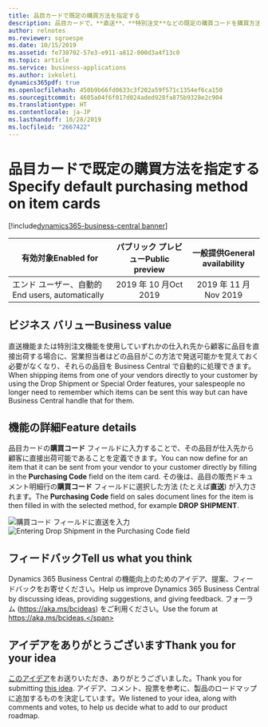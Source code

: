 ```yaml
---
title: 品目カードで既定の購買方法を指定する
description: 品目カードで、**直送**、**特別注文**などの既定の購買コードを購買方法として追加できるようになりました。
author: relnotes
ms.reviewer: sgroespe
ms.date: 10/15/2019
ms.assetid: fe738702-57e3-e911-a812-000d3a4f13c0
ms.topic: article
ms.service: business-applications
ms.author: ivkoleti
dynamics365pdf: true
ms.openlocfilehash: 450b9b66fd0633c3f202a59f571c1354ef6ca150
ms.sourcegitcommit: 4605a04f6f017d024aded928fa875b9328e2c904
ms.translationtype: HT
ms.contentlocale: ja-JP
ms.lasthandoff: 10/28/2019
ms.locfileid: "2667422"
---
```

# <a name="specify-default-purchasing-method-on-item-cards"></a><span data-ttu-id="16c6a-103">品目カードで既定の購買方法を指定する</span><span class="sxs-lookup"><span data-stu-id="16c6a-103">Specify default purchasing method on item cards</span></span>
[!include[dynamics365-business-central banner](../includes/dynamics365-business-central.md)]

| <span data-ttu-id="16c6a-104">有効対象</span><span class="sxs-lookup"><span data-stu-id="16c6a-104">Enabled for</span></span>    |  <span data-ttu-id="16c6a-105">パブリック プレビュー</span><span class="sxs-lookup"><span data-stu-id="16c6a-105">Public preview</span></span> | <span data-ttu-id="16c6a-106">一般提供</span><span class="sxs-lookup"><span data-stu-id="16c6a-106">General availability</span></span> | 
| ---------- | :----------: |:----------: |
|<span data-ttu-id="16c6a-107">エンド ユーザー、自動的</span><span class="sxs-lookup"><span data-stu-id="16c6a-107">End users, automatically</span></span>|<span data-ttu-id="16c6a-108">2019 年 10 月</span><span class="sxs-lookup"><span data-stu-id="16c6a-108">Oct 2019</span></span>| <span data-ttu-id="16c6a-109">2019 年 11 月</span><span class="sxs-lookup"><span data-stu-id="16c6a-109">Nov 2019</span></span>|


## <a name="business-value"></a><span data-ttu-id="16c6a-110">ビジネス バリュー</span><span class="sxs-lookup"><span data-stu-id="16c6a-110">Business value</span></span>
<!-- bv start -->
<span data-ttu-id="16c6a-111">直送機能または特別注文機能を使用していずれかの仕入れ先から顧客に品目を直接出荷する場合に、営業担当者はどの品目がこの方法で発送可能かを覚えておく必要がなくなり、それらの品目を Business Central で自動的に処理できます。</span><span class="sxs-lookup"><span data-stu-id="16c6a-111">When shipping items from one of your vendors directly to your customer by using the Drop Shipment or Special Order features, your salespeople no longer need to remember which items can be sent this way but can have Business Central handle that for them.</span></span> 
<!-- bv end -->



## <a name="feature-details"></a><span data-ttu-id="16c6a-112">機能の詳細</span><span class="sxs-lookup"><span data-stu-id="16c6a-112">Feature details</span></span>
<!--feature detail start -->
<span data-ttu-id="16c6a-113">品目カードの**購買コード** フィールドに入力することで、その品目が仕入先から顧客に直接出荷可能であることを定義できます。</span><span class="sxs-lookup"><span data-stu-id="16c6a-113">You can now define for an item that it can be sent from your vendor to your customer directly by filling in the **Purchasing Code** field on the item card.</span></span> <span data-ttu-id="16c6a-114">その後は、品目の販売ドキュメント明細行の**購買コード** フィールドに選択した方法 (たとえば**直送**) が入力されます。</span><span class="sxs-lookup"><span data-stu-id="16c6a-114">The **Purchasing Code** field on sales document lines for the item is then filled in with the selected method, for example **DROP SHIPMENT**.</span></span> 


<span data-ttu-id="16c6a-115">![購買コード フィールドに直送を入力](media/default-purchasing-code-item.png "[購買コード] フィールドに [直送] を入力")</span><span class="sxs-lookup"><span data-stu-id="16c6a-115">![Entering Drop Shipment in the Purchasing Code field](media/default-purchasing-code-item.png "Entering Drop Shipment in the Purchasing Code field")</span></span>

<!--feature detail end -->



## <a name="tell-us-what-you-think"></a><span data-ttu-id="16c6a-116">フィードバック</span><span class="sxs-lookup"><span data-stu-id="16c6a-116">Tell us what you think</span></span>
<span data-ttu-id="16c6a-117">Dynamics 365 Business Central の機能向上のためのアイデア、提案、フィードバックをお寄せください。</span><span class="sxs-lookup"><span data-stu-id="16c6a-117">Help us improve Dynamics 365 Business Central by discussing ideas, providing suggestions, and giving feedback.</span></span> <span data-ttu-id="16c6a-118">フォーラム (https://aka.ms/bcideas) をご利用ください。</span><span class="sxs-lookup"><span data-stu-id="16c6a-118">Use the forum at https://aka.ms/bcideas.</span></span>



## <a name="thank-you-for-your-idea"></a><span data-ttu-id="16c6a-119">アイデアをありがとうございます</span><span class="sxs-lookup"><span data-stu-id="16c6a-119">Thank you for your idea</span></span>
<span data-ttu-id="16c6a-120">[このアイデア](https://experience.dynamics.com/ideas/idea/?ideaid=c468c8b1-ba12-e811-80c0-00155d7cb38d)をお送りいただき、ありがとうございました。</span><span class="sxs-lookup"><span data-stu-id="16c6a-120">Thank you for submitting [this idea](https://experience.dynamics.com/ideas/idea/?ideaid=c468c8b1-ba12-e811-80c0-00155d7cb38d).</span></span> <span data-ttu-id="16c6a-121">アイデア、コメント、投票を参考に、製品のロードマップに追加するものを決定しています。</span><span class="sxs-lookup"><span data-stu-id="16c6a-121">We listened to your idea, along with comments and votes, to help us decide what to add to our product roadmap.</span></span>
